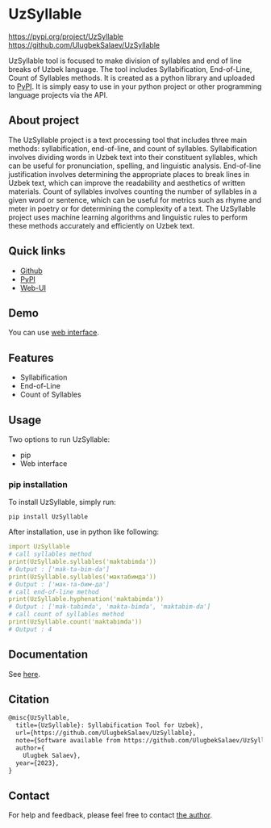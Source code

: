 # UzSyllable

https://pypi.org/project/UzSyllable <br>
https://github.com/UlugbekSalaev/UzSyllable

UzSyllable tool is focused to make division of syllables and end of line breaks of Uzbek language. The tool includes Syllabification, End-of-Line, Count of Syllables methods.
It is created as a python library and uploaded to [PyPI](https://pypi.org/). It is simply easy to use in your python project or other programming language projects via the API. 

## About project
The UzSyllable project is a text processing tool that includes three main methods: syllabification, end-of-line, and count of syllables. Syllabification involves dividing words in Uzbek text into their constituent syllables, which can be useful for pronunciation, spelling, and linguistic analysis. End-of-line justification involves determining the appropriate places to break lines in Uzbek text, which can improve the readability and aesthetics of written materials. Count of syllables involves counting the number of syllables in a given word or sentence, which can be useful for metrics such as rhyme and meter in poetry or for determining the complexity of a text. The UzSyllable project uses machine learning algorithms and linguistic rules to perform these methods accurately and efficiently on Uzbek text.
## Quick links

- [Github](https://github.com/UlugbekSalaev/UzSyllable)
- [PyPI](https://pypi.org/project/UzSyllable/)
- [Web-UI](https://nlp.urdu.uz/?menu=uzsyllable)

## Demo

You can use [web interface](http://nlp.urdu.uz/?menu=uzsyllable).

## Features

- Syllabification
- End-of-Line
- Count of Syllables

## Usage

Two options to run UzSyllable:

- pip
- Web interface

### pip installation

To install UzSyllable, simply run:

```code
pip install UzSyllable
```

After installation, use in python like following:
```yml
import UzSyllable
# call syllables method
print(UzSyllable.syllables('maktabimda'))
# Output : ['mak-ta-bim-da']
print(UzSyllable.syllables('мактабимда'))
# Output : ['мак-та-бим-да']
# call end-of-line method
print(UzSyllable.hyphenation('maktabimda'))
# Output : ['mak-tabimda', 'makta-bimda', 'maktabim-da']
# call count of syllables method
print(UzSyllable.count('maktabimda'))
# Output : 4
```


## Documentation

See [here](https://github.com/UlugbekSalaev/UzSyllable).

## Citation

```tex
@misc{UzSyllable,
  title={UzSyllable}: Syllabification Tool for Uzbek},
  url={https://github.com/UlugbekSalaev/UzSyllable},
  note={Software available from https://github.com/UlugbekSalaev/UzSyllable},
  author={
    Ulugbek Salaev},
  year={2023},
}
```

## Contact

For help and feedback, please feel free to contact [the author](https://github.com/UlugbekSalaev).
